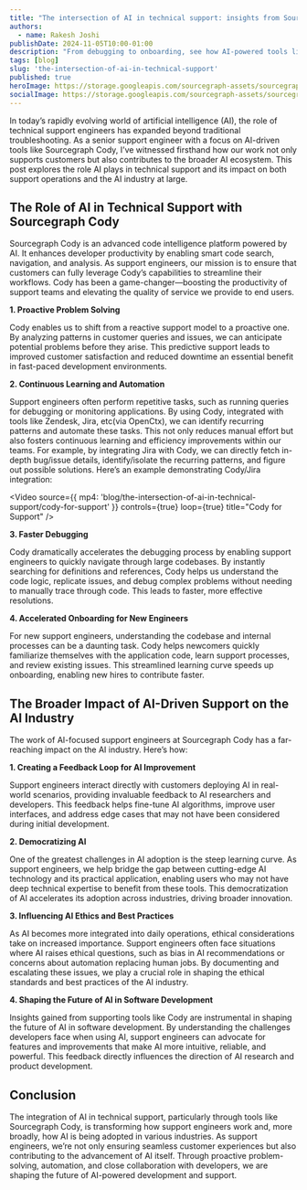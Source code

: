 ```yaml
---
title: "The intersection of AI in technical support: insights from Sourcegraph Cody"
authors:
  - name: Rakesh Joshi
publishDate: 2024-11-05T10:00-01:00
description: "From debugging to onboarding, see how AI-powered tools like Cody are changing the game for support engineers."
tags: [blog]
slug: 'the-intersection-of-ai-in-technical-support'
published: true
heroImage: https://storage.googleapis.com/sourcegraph-assets/sourcegraph-social-image.png
socialImage: https://storage.googleapis.com/sourcegraph-assets/sourcegraph-social-image.png
---
```


In today’s rapidly evolving world of artificial intelligence (AI), the role of technical support engineers has expanded beyond traditional troubleshooting. As a senior support engineer with a focus on AI-driven tools like Sourcegraph Cody, I’ve witnessed firsthand how our work not only supports customers but also contributes to the broader AI ecosystem. This post explores the role AI plays in technical support and its impact on both support operations and the AI industry at large.

## The Role of AI in Technical Support with Sourcegraph Cody

Sourcegraph Cody is an advanced code intelligence platform powered by AI. It enhances developer productivity by enabling smart code search, navigation, and analysis. As support engineers, our mission is to ensure that customers can fully leverage Cody’s capabilities to streamline their workflows. Cody has been a game-changer—boosting the productivity of support teams and elevating the quality of service we provide to end users.

**1. Proactive Problem Solving**

Cody enables us to shift from a reactive support model to a proactive one. By analyzing patterns in customer queries and issues, we can anticipate potential problems before they arise. This predictive support leads to improved customer satisfaction and reduced downtime an essential benefit in fast-paced development environments.

**2. Continuous Learning and Automation**

Support engineers often perform repetitive tasks, such as running queries for debugging or monitoring applications. By using Cody, integrated with tools like Zendesk, Jira, etc(via OpenCtx), we can identify recurring patterns and automate these tasks. This not only reduces manual effort but also fosters continuous learning and efficiency improvements within our teams. For example, by integrating Jira with Cody, we can directly fetch in-depth bug/issue details, identify/isolate the recurring patterns, and figure out possible solutions. Here’s an example demonstrating Cody/Jira integration:

<Video
  source={{
    mp4: 'blog/the-intersection-of-ai-in-technical-support/cody-for-support'
  }}
  controls={true}
  loop={true}
  title="Cody for Support"
/>



**3. Faster Debugging**

Cody dramatically accelerates the debugging process by enabling support engineers to quickly navigate through large codebases. By instantly searching for definitions and references, Cody helps us understand the code logic, replicate issues, and debug complex problems without needing to manually trace through code. This leads to faster, more effective resolutions.

**4. Accelerated Onboarding for New Engineers**

For new support engineers, understanding the codebase and internal processes can be a daunting task. Cody helps newcomers quickly familiarize themselves with the application code, learn support processes, and review existing issues. This streamlined learning curve speeds up onboarding, enabling new hires to contribute faster.

## The Broader Impact of AI-Driven Support on the AI Industry

The work of AI-focused support engineers at Sourcegraph Cody has a far-reaching impact on the AI industry. Here’s how:

**1. Creating a Feedback Loop for AI Improvement**

Support engineers interact directly with customers deploying AI in real-world scenarios, providing invaluable feedback to AI researchers and developers. This feedback helps fine-tune AI algorithms, improve user interfaces, and address edge cases that may not have been considered during initial development.

**2. Democratizing AI**

One of the greatest challenges in AI adoption is the steep learning curve. As support engineers, we help bridge the gap between cutting-edge AI technology and its practical application, enabling users who may not have deep technical expertise to benefit from these tools. This democratization of AI accelerates its adoption across industries, driving broader innovation.

**3. Influencing AI Ethics and Best Practices**

As AI becomes more integrated into daily operations, ethical considerations take on increased importance. Support engineers often face situations where AI raises ethical questions, such as bias in AI recommendations or concerns about automation replacing human jobs. By documenting and escalating these issues, we play a crucial role in shaping the ethical standards and best practices of the AI industry.

**4. Shaping the Future of AI in Software Development**

Insights gained from supporting tools like Cody are instrumental in shaping the future of AI in software development. By understanding the challenges developers face when using AI, support engineers can advocate for features and improvements that make AI more intuitive, reliable, and powerful. This feedback directly influences the direction of AI research and product development.

## Conclusion

The integration of AI in technical support, particularly through tools like Sourcegraph Cody, is transforming how support engineers work and, more broadly, how AI is being adopted in various industries. As support engineers, we’re not only ensuring seamless customer experiences but also contributing to the advancement of AI itself. Through proactive problem-solving, automation, and close collaboration with developers, we are shaping the future of AI-powered development and support.
